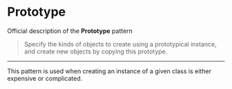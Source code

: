 # Prototype

Official description of the **Prototype** pattern
> Specify the kinds of objects to create using a prototypical instance, and create new objects by copying this prototype.

---

This pattern is used when creating an instance of a given class is either expensive or complicated.
